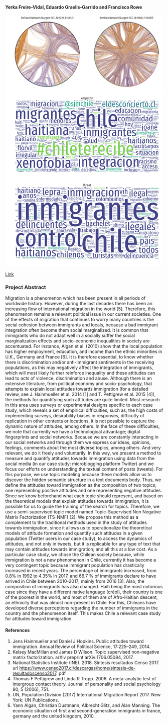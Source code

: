 
#### Yerka Freire-Vidal, Eduardo Graells-Garrido and Francisco Rowe

![Networks](https://raw.githubusercontent.com/Yerka-Freire/Attitudes-toward-immigration/master/network_communities.png)
![wordclouds](https://raw.githubusercontent.com/Yerka-Freire/Attitudes-toward-immigration/master/wordcloud_term_matrices.png)

[Link](https://dl.acm.org/doi/abs/10.1145/3308560.3316455)

### Project Abstract

Migration is a phenomenon which has been present in all periods of worldwide history. However, during the last decades there has been an increasing flow of international migration in the world [5]. Therefore, this phenomenon remains a relevant political issue in our current societies. One of the effects of migration that continues to worry many countries is the social cohesion between immigrants and locals, because a bad immigrant integration often become them social marginalized.  It is common that immigrants who do not adapt well in a socially suffer the social marginalization effects and socio-economic inequalities in society are accentuated. For instance, Algan et al. (2010) show that the local population has higher employment, education, and income than the ethnic minorities in U.K., Germany and France [6]. It is therefore essential, to know whether there is discrimination and/or anti-immigrant sentiments in the receiving populations, as this may negatively affect the integration of immigrants, which will most likely further reinforce inequality and these attitudes can lead to acts of violence, discrimination and abuse.
Although there is an extensive literature, from political economy and socio-psychology, that attempts to explain local attitudes towards immigration (for a detailed review, see J. Hainmueller et al. 2014 [1] and T. Pettigrew et al. 2015 [4]), the methods for quantifying such attitudes are quite limited. Most research in this area uses surveys or experimental designs specific to each case study, which reveals a set of empirical difficulties, such as; the high costs of implementing surveys, desirability biases in responses, difficulty of replication in other contexts or locations, it is not possible to capture the dynamic nature of attitudes, among others. In the face of these difficulties, we note that currently we have a technological advantage; digital fingerprints and social networks. Because we are constantly interacting in our social networks and through them we express our ideas, opinions, feelings, comments about the most diverse topics, among others. And very relevant, we do it freely and voluntarily. In this way, we present a method to measure and quantify attitudes towards immigration using data from the social media (in our case study: microblogging platform Twitter) and we focus our efforts on understanding the textual content of posts (tweets). For this purpose, we use topic modeling because these models allow us to discover the hidden semantic structure in a text documents body. Thus, we define the attitudes toward immigration as the composition of two topics; one representing positive attitudes and one representing negative attitudes. Since we know beforehand what each topic should represent, and based on the theoretical models that explain attitudes towards immigration, it is possible for us to guide the training of the search for topics. Therefore, we use a semi-supervised topic model named Topic-Supervised Non Negative Matrix Factorization (TS-NMF) [2]. We propose this method as a complement to the traditional methods used in the study of attitudes towards immigration, since it allows us to operationalize the theoretical models of attitude formation and quantify such attitudes in a given population (Twitter users in our case study), to access the dynamics of attitudes, and not only in tweets, but it is replicable for any type of text that may contain attitudes towards immigration; and all this at a low cost.
As a particular case study, we chose the Chilean society because, while immigration is not a new phenomenon in Chile, currently it has become a very contingent topic because immigrant population has drastically increased in recent years. The percentage of immigrants increased, from 0.8%  in 1992 to 4.35%  in 2017, and 66.7 %  of immigrants declare to have arrived in Chile between 2010-2017; mainly from 2016 [3]. Also, the composition of immigrants has also changed. Haiti being the most notorious case since they have a different native language (créol), their country is one of the poorest in the world, and most of them are of Afro-Haitian descent, an ethnicity that was almost non-present in Chile. For this, Chileans have developed diverse perceptions regarding the number of immigrants in the country and the phenomenon itself. This makes Chile a relevant case study for attitudes toward immigration.

#### References

1.   Jens Hainmueller and Daniel J Hopkins.  Public attitudes toward immigration. Annual Review of Political Science, 17:225–249, 2014.
2.   Kelsey MacMillan and James D Wilson. Topic supervised non-negative matrix factorization. arXiv preprint arXiv:1706.05084, 2017.
3.   National Statistics Institute (INE). 2018. Síntesis resultados Censo 2017. url https://www.censo2017.cl/descargas/home/sintesis-de-resultadoscenso2017. pdf
4.   Thomas F Pettigrew and Linda R Tropp. 2006. A meta-analytic test of intergroup contact theory. Journal of personality and social psychology 90, 5 (2006), 751.
5.   UN, Population Division (2017) International Migration Report 2017. New York: UN Publications.
6.   Yann Algan, Christian Dustmann, Albrecht Glitz, and Alan Manning.  The economic situation of first and second-generation immigrants in france, germany and the united kingdom, 2010.


